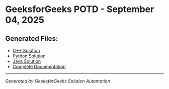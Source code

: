 # GeeksforGeeks POTD - September 04, 2025

## Generated Files:

- [C++ Solution](04_09_2025_gfg.cpp)
- [Python Solution](04_09_2025_gfg.py)
- [Java Solution](04_09_2025_gfg.java)
- [Complete Documentation](04_09_2025_gfg.md)

---
*Generated by GeeksforGeeks Solution Automation*
